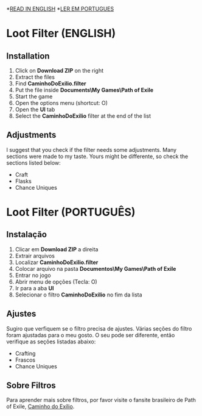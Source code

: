 *[READ IN ENGLISH](https://github.com/MCorrea92/LootFilter#loot-filter-english)
*[LER EM PORTUGUES](https://github.com/MCorrea92/LootFilter#loot-filter-portuguÊs)

# Loot Filter (ENGLISH)

## Installation
1. Click on **Download ZIP** on the right
2. Extract the files
3. Find **CaminhoDoExilio.filter**
4. Put the file inside **Documents\My Games\Path of Exile**
5. Start the game
6. Open the options menu (shortcut: O)
7. Open the **UI** tab
8. Select the **CaminhoDoExilio** filter at the end of the list

## Adjustments
I suggest that you check if the filter needs some adjustments. Many sections were made to my taste. Yours might be differente, so check the sections listed below:

* Craft
* Flasks
* Chance Uniques

# Loot Filter (PORTUGUÊS)

## Instalação
1. Clicar em **Download ZIP** a direita
2. Extrair arquivos
3. Localizar **CaminhoDoExilio.filter**
4. Colocar arquivo na pasta **Documentos\My Games\Path of Exile**
5. Entrar no jogo
6. Abrir menu de opções (Tecla: O)
7. Ir para a aba **UI**
8. Selecionar o filtro **CaminhoDoExilio** no fim da lista

## Ajustes
Sugiro que verfiquem se o filtro precisa de ajustes. Várias seções do filtro foram ajustadas para o meu gosto. O seu pode ser diferente, então verifique as seções listadas abaixo:

* Crafting
* Frascos
* Chance Uniques

## Sobre Filtros
Para aprender mais sobre filtros, por favor visite o fansite brasileiro de Path of Exile, [Caminho do Exílio](http://www.caminhodoexilio.com/index.php?/topic/61-tudo-sobre-filtros/).